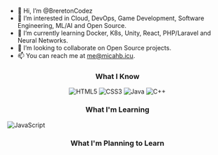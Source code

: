- 👋 Hi, I’m @BreretonCodez
- 👀 I’m interested in Cloud, DevOps, Game Development, Software Engineering, ML/AI and Open Source.
- 🌱 I’m currently learning Docker, K8s, Unity, React, PHP/Laravel and Neural Networks.
- 💞️ I’m looking to collaborate on Open Source projects.
- 📫 You can reach me at me@micahb.icu.

<!---
BreretonCodez/BreretonCodez is a ✨ special ✨ repository because its `README.md` (this file) appears on your GitHub profile.
You can click the Preview link to take a look at your changes.
--->

<h3 align="center">What I Know</h3>
<p align="center">
  <img src="https://img.shields.io/badge/html5-E34F26.svg?&style=for-the-badge&logo=html5&logoColor=white" alt="HTML5"/>
  <img src="https://img.shields.io/badge/css3-1572B6.svg?&style=for-the-badge&logo=css3&logoColor=white" alt="CSS3"/>
  <img src="https://img.shields.io/badge/Java-EC2025.svg?&style=for-the-badge&logo=OpenJDK&logoColor=white" alt="Java"/>
  <img src="https://img.shields.io/badge/C++-00599C.svg?&style=for-the-badge&logo=Cplusplus&logoColor=white" alt="C++"/>
</p>

<h3 align="center">What I'm Learning</h3>
<img src="https://img.shields.io/badge/JavaScript-F7DF1E.svg?&style=for-the-badge&logo=javascript&logoColor=222" alt="JavaScript"/>

<h3 align="center">What I'm Planning to Learn</h2>

